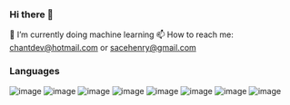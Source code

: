 ### Hi there 👋
🔭 I’m currently doing machine learning
📫 How to reach me: chantdev@hotmail.com or sacehenry@gmail.com
### Languages
![image](https://github.com/1proprogrammerchant/1proprogrammerchant/assets/126305902/22f94db1-aab7-4d1c-a1b2-d1a5dd902425) ![image](https://github.com/1proprogrammerchant/1proprogrammerchant/assets/126305902/42e22f0a-b9a2-4192-900e-b73e715978e0) ![image](https://github.com/1proprogrammerchant/1proprogrammerchant/assets/126305902/548adde1-18bb-4aba-81ec-f0498d714b25) ![image](https://github.com/1proprogrammerchant/1proprogrammerchant/assets/126305902/7ab95bb6-38d1-4cc4-8b6c-795baa0d47ee) ![image](https://github.com/1proprogrammerchant/1proprogrammerchant/assets/126305902/f2dd761b-7d73-4c33-a05e-965b8d43a455) ![image](https://github.com/1proprogrammerchant/1proprogrammerchant/assets/126305902/47ea8786-7ea5-4fb4-a64f-8053287d03cd) ![image](https://github.com/1proprogrammerchant/1proprogrammerchant/assets/126305902/2b26f838-2a4f-4122-81da-12fdea31849f) ![image](https://github.com/1proprogrammerchant/1proprogrammerchant/assets/126305902/c9ab5bf0-b17b-40a5-8fdc-1b3a897ef622)








<!--
**1proprogrammerchant/1proprogrammerchant** is a ✨ _special_ ✨ repository because its `README.md` (this file) appears on your GitHub profile.

Here are some ideas to get you started:

- 🔭 I’m currently working on ...
- 🌱 I’m currently learning ...
- 👯 I’m looking to collaborate on ...
- 🤔 I’m looking for help with ...
- 💬 Ask me about ...
- 📫 How to reach me: ...
- 😄 Pronouns: ...
- ⚡ Fun fact: ...
-->

